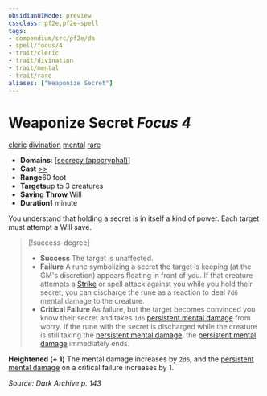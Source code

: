 ```yaml
---
obsidianUIMode: preview
cssclass: pf2e,pf2e-spell
tags:
- compendium/src/pf2e/da
- spell/focus/4
- trait/cleric
- trait/divination
- trait/mental
- trait/rare
aliases: ["Weaponize Secret"]
---
```

# Weaponize Secret *Focus 4*   
[cleric](../../Rules/traits/cleric.md)  [divination](../../Rules/traits/divination.md)  [mental](../../Rules/traits/mental.md)  [rare](../../Rules/traits/rare.md)  

- **Domains**: [[secrecy (apocryphal)](../setting/domains.md#Secrecy%20(apocryphal))]
- **Cast** [>>](../../Rules/core-rulebook/chapter-9-playing-the-game.md#Actions "Two-Action") 
- **Range**60 foot
- **Targets**up to 3 creatures
- **Saving Throw** Will
- **Duration**1 minute

You understand that holding a secret is in itself a kind of power. Each target must attempt a Will save.

> [!success-degree] 
> - **Success** The target is unaffected.
> - **Failure** A rune symbolizing a secret the target is keeping (at the GM's discretion) appears floating in front of you. If that creature attempts a [Strike](../../Rules/actions/strike.md) or spell attack against you while you hold their secret, you can discharge the rune as a reaction to deal `7d6` mental damage to the creature.
> - **Critical Failure** As failure, but the target becomes convinced you know their secret and takes `1d6` [persistent mental damage](../../Rules/conditions.md#Persistent%20Damage) from worry. If the rune with the secret is discharged while the creature is still taking the [persistent mental damage](../../Rules/conditions.md#Persistent%20Damage), the [persistent mental damage](../../Rules/conditions.md#Persistent%20Damage) immediately ends.

**Heightened (+ 1)** The mental damage increases by `2d6`, and the [persistent mental damage](../../Rules/conditions.md#Persistent%20Damage) on a critical failure increases by 1.

*Source: Dark Archive p. 143*